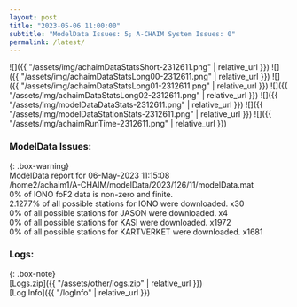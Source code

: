 ```yaml
---
layout: post
title: "2023-05-06 11:00:00"
subtitle: "ModelData Issues: 5; A-CHAIM System Issues: 0"
permalink: /latest/
---
```


![]({{ "/assets/img/achaimDataStatsShort-2312611.png" | relative_url }})
![]({{ "/assets/img/achaimDataStatsLong00-2312611.png" | relative_url }})
![]({{ "/assets/img/achaimDataStatsLong01-2312611.png" | relative_url }})
![]({{ "/assets/img/achaimDataStatsLong02-2312611.png" | relative_url }})
![]({{ "/assets/img/modelDataDataStats-2312611.png" | relative_url }})
![]({{ "/assets/img/modelDataStationStats-2312611.png" | relative_url }})
![]({{ "/assets/img/achaimRunTime-2312611.png" | relative_url }})


### ModelData Issues:  
  
{: .box-warning}  
 ModelData report for 06-May-2023 11:15:08   
 /home2/achaim1/A-CHAIM/modelData/2023/126/11/modelData.mat   
 0% of IONO foF2 data is non-zero and finite.   
 2.1277% of all possible stations for IONO were downloaded. x30   
 0% of all possible stations for JASON were downloaded. x4   
 0% of all possible stations for KASI were downloaded. x1972   
 0% of all possible stations for KARTVERKET were downloaded. x1681   
  


### Logs:  
  
{: .box-note}  
[Logs.zip]({{ "/assets/other/logs.zip" | relative_url }})  
[Log Info]({{ "/logInfo" | relative_url }})  
